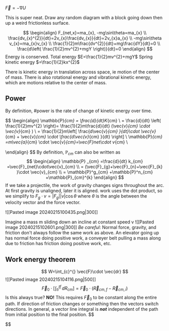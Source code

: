 $\vec{F}=-\nabla U$


This is super neat. Draw any random diagram with a block going down then up a weird frictionless surface.

$$
\begin{align}
F_{net,x}=ma_{x}, -mg\sin\theta=ma_{x} \\
\frac{dv_{x}^{2}}{dt}=2v_{x}\frac{dv_{x}}{dt}=2v_{x}a_{x} \\
-mg\sin\theta v_{x}=ma_{x}v_{x} \\
\frac{1}{2}m\frac{dv^{2}}{dt}+mg\frac{dY}{dt}=0 \\
\frac{d\left( \frac{1}{2}mv^{2}+mgY \right)}{dt}=0
\end{align}
$$
Energy is conserved.
Total energy $E=\frac{1}{2}mv^{2}+mgY$
Spring kinetic energy $=\frac{1}{2}kx^{2}$

There  is kinetic energy in translation across space, ie motion of the center of mass. There is also rotational energy and vibrational kinetic energy, which are motions relative to the center of mass. 

## Power
By definition, #power is the rate of change of kinetic energy over time.

$$
\begin{align}
\mathbb{P}_{cm} = \frac{d}{dt}K_{cm}  \\
= \frac{d}{dt} \left( \frac{1}{2}mv^{2} \right)= \frac{1}{2}m\frac{d}{dt} (\vec{v}_{cm} \cdot \vec{v}_{cm} ) \\
= \frac{1}{2}m\left[ \frac{d\vec{v}_{cm} }{dt}\cdot \vec{v}_{cm}  + \vec{v}_{cm} \cdot \frac{d\vec{v}_{cm} }{dt} \right]  \\
\mathbb{P}_{cm} =m\vec{a}_{cm} \cdot \vec{v}_{cm}=\vec{F}net\cdot v_{cm}  \\
 
\end{align}
$$
By definition, $\mathbb{P}_{cm}$ can also be written as 
$$
\begin{align}
\mathbb{P} _{cm} =\frac{d}{dt} k_{cm} =\vec{F}_{net}\cdot\vec{v}_{cm}  \\
= (\vec{F}_{g}+\vec{F}_{n}+\vec{F}_{k} )\cdot \vec{v}_{cm}  \\
= \mathbb{P}^g_{cm} +\mathbb{P}^n_{cm} +\mathbb{P}_{cm}^{k}
\end{align}
$$
If we take a projectile, the work of gravity changes signs throughout the arc. At first gravity is unaligned, later it is aligned. work uses the dot product, so we simplify to $F_{g}\cdot v= \left| F_{g} \right|\left| v \right|\cos\theta$ where $\theta$ is the angle between the velocity vector and the force vector.

![[Pasted image 20240215100435.png|300]]

Imagine a mass m sliding down an incline at constant speed v 
![[Pasted image 20240215102601.png|300]]
*Be careful*: Normal force, gravity, and friction don't always follow the same work as above. An elevator going up has normal force doing positive work, a conveyer belt pulling a mass along due to friction has friction doing positive work, etc. 

## Work energy theorem

$$
W=\int_{c}^{} \vec{F}\cdot \vec{dr}
$$
![[Pasted image 20240215104116.png|500]]
$$
\vec{F}_{0}\cdot \left[ \int_{ti}^{tf}  \, dR_{cm}   \right]= \vec{F}_{0}\cdot(\vec{R}_{cm,f}-\vec{R}_{cm,i} ) 
$$
Is this always true? **NO!** This requires $\vec{F}_{0}$ to be constant along the entire path. If direction of friction changes or something then the vectors switch directions.
In general, a vector line integral is ***not*** independent of the path from initial position to the final position. 
$$

$$
